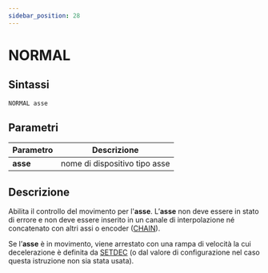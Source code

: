 ```yaml
---
sidebar_position: 28
---
```


# NORMAL

## Sintassi

  ```
NORMAL asse
  ```

## Parametri
|Parametro       | Descrizione                     |                
|----------------|---------------------------------|
| **asse**       | nome di dispositivo tipo asse   |         

## Descrizione
Abilita il controllo del movimento per l'**asse**. L’**asse** non deve essere in stato di errore e non deve essere inserito in un canale di interpolazione né concatenato con altri assi o encoder ([CHAIN](CHAIN.md)). 

Se l’**asse** è in movimento, viene arrestato con una rampa di velocità la cui decelerazione è definita da [SETDEC](SETDEC.md) (o dal valore di configurazione nel caso questa istruzione non sia stata usata).